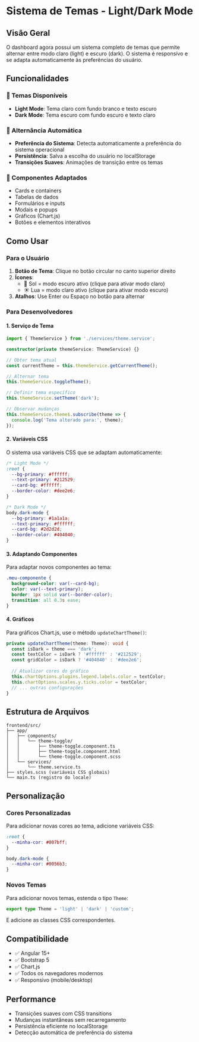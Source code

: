 # Sistema de Temas - Light/Dark Mode

## Visão Geral

O dashboard agora possui um sistema completo de temas que permite alternar entre modo claro (light) e escuro (dark). O sistema é responsivo e se adapta automaticamente às preferências do usuário.

## Funcionalidades

### 🎨 Temas Disponíveis
- **Light Mode**: Tema claro com fundo branco e texto escuro
- **Dark Mode**: Tema escuro com fundo escuro e texto claro

### 🔄 Alternância Automática
- **Preferência do Sistema**: Detecta automaticamente a preferência do sistema operacional
- **Persistência**: Salva a escolha do usuário no localStorage
- **Transições Suaves**: Animações de transição entre os temas

### 🎯 Componentes Adaptados
- Cards e containers
- Tabelas de dados
- Formulários e inputs
- Modais e popups
- Gráficos (Chart.js)
- Botões e elementos interativos

## Como Usar

### Para o Usuário
1. **Botão de Tema**: Clique no botão circular no canto superior direito
2. **Ícones**: 
   - 🌙 Sol = modo escuro ativo (clique para ativar modo claro)
   - ☀️ Lua = modo claro ativo (clique para ativar modo escuro)
3. **Atalhos**: Use Enter ou Espaço no botão para alternar

### Para Desenvolvedores

#### 1. Serviço de Tema
```typescript
import { ThemeService } from './services/theme.service';

constructor(private themeService: ThemeService) {}

// Obter tema atual
const currentTheme = this.themeService.getCurrentTheme();

// Alternar tema
this.themeService.toggleTheme();

// Definir tema específico
this.themeService.setTheme('dark');

// Observar mudanças
this.themeService.theme$.subscribe(theme => {
  console.log('Tema alterado para:', theme);
});
```

#### 2. Variáveis CSS
O sistema usa variáveis CSS que se adaptam automaticamente:

```css
/* Light Mode */
:root {
  --bg-primary: #ffffff;
  --text-primary: #212529;
  --card-bg: #ffffff;
  --border-color: #dee2e6;
}

/* Dark Mode */
body.dark-mode {
  --bg-primary: #1a1a1a;
  --text-primary: #ffffff;
  --card-bg: #2d2d2d;
  --border-color: #404040;
}
```

#### 3. Adaptando Componentes
Para adaptar novos componentes ao tema:

```scss
.meu-componente {
  background-color: var(--card-bg);
  color: var(--text-primary);
  border: 1px solid var(--border-color);
  transition: all 0.3s ease;
}
```

#### 4. Gráficos
Para gráficos Chart.js, use o método `updateChartTheme()`:

```typescript
private updateChartTheme(theme: Theme): void {
  const isDark = theme === 'dark';
  const textColor = isDark ? '#ffffff' : '#212529';
  const gridColor = isDark ? '#404040' : '#dee2e6';
  
  // Atualizar cores do gráfico
  this.chartOptions.plugins.legend.labels.color = textColor;
  this.chartOptions.scales.y.ticks.color = textColor;
  // ... outras configurações
}
```

## Estrutura de Arquivos

```
frontend/src/
├── app/
│   ├── components/
│   │   └── theme-toggle/
│   │       ├── theme-toggle.component.ts
│   │       ├── theme-toggle.component.html
│   │       └── theme-toggle.component.scss
│   └── services/
│       └── theme.service.ts
├── styles.scss (variáveis CSS globais)
└── main.ts (registro do locale)
```

## Personalização

### Cores Personalizadas
Para adicionar novas cores ao tema, adicione variáveis CSS:

```scss
:root {
  --minha-cor: #007bff;
}

body.dark-mode {
  --minha-cor: #0056b3;
}
```

### Novos Temas
Para adicionar novos temas, estenda o tipo `Theme`:

```typescript
export type Theme = 'light' | 'dark' | 'custom';
```

E adicione as classes CSS correspondentes.

## Compatibilidade

- ✅ Angular 15+
- ✅ Bootstrap 5
- ✅ Chart.js
- ✅ Todos os navegadores modernos
- ✅ Responsivo (mobile/desktop)

## Performance

- Transições suaves com CSS transitions
- Mudanças instantâneas sem recarregamento
- Persistência eficiente no localStorage
- Detecção automática de preferência do sistema 